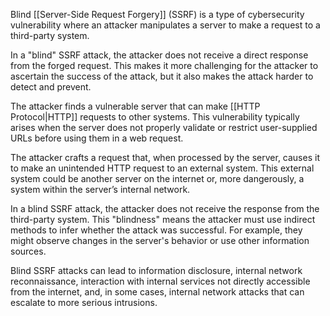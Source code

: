 Blind [[Server-Side Request Forgery]] (SSRF) is a type of cybersecurity vulnerability where an attacker manipulates a server to make a request to a third-party system. 

In a "blind" SSRF attack, the attacker does not receive a direct response from the forged request. This makes it more challenging for the attacker to ascertain the success of the attack, but it also makes the attack harder to detect and prevent.

The attacker finds a vulnerable server that can make [[HTTP Protocol|HTTP]] requests to other systems. This vulnerability typically arises when the server does not properly validate or restrict user-supplied URLs before using them in a web request.

The attacker crafts a request that, when processed by the server, causes it to make an unintended HTTP request to an external system. This external system could be another server on the internet or, more dangerously, a system within the server’s internal network.

In a blind SSRF attack, the attacker does not receive the response from the third-party system. This "blindness" means the attacker must use indirect methods to infer whether the attack was successful. For example, they might observe changes in the server's behavior or use other information sources.

Blind SSRF attacks can lead to information disclosure, internal network reconnaissance, interaction with internal services not directly accessible from the internet, and, in some cases, internal network attacks that can escalate to more serious intrusions.